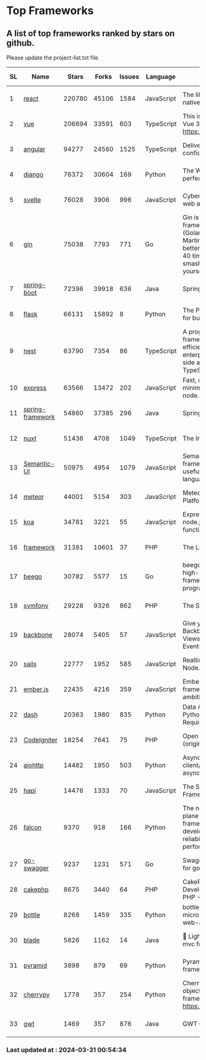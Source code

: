 # Top Frameworks
## A list of top frameworks ranked by stars on github.  
Please update the project-list.txt file.

| SL| Name  | Stars| Forks| Issues | Language | Description | Last Commit |
| --| ------| -----| ---- | ------ | -------- | ----------- | ----------- |
| 1 | [react](https://github.com/facebook/react) | 220780 | 45106 | 1584 | JavaScript | The library for web and native user interfaces. | 2024-03-30 22:32:20 |
| 2 | [vue](https://github.com/vuejs/vue) | 206694 | 33591 | 603 | TypeScript | This is the repo for Vue 2. For Vue 3, go to https://github.com/vuejs/core | 2023-12-31 13:23:55 |
| 3 | [angular](https://github.com/angular/angular) | 94277 | 24560 | 1525 | TypeScript | Deliver web apps with confidence 🚀 | 2024-03-30 17:52:44 |
| 4 | [django](https://github.com/django/django) | 76372 | 30604 | 169 | Python | The Web framework for perfectionists with deadlines. | 2024-03-30 13:15:03 |
| 5 | [svelte](https://github.com/sveltejs/svelte) | 76028 | 3906 | 996 | JavaScript | Cybernetically enhanced web apps | 2024-03-30 15:35:36 |
| 6 | [gin](https://github.com/gin-gonic/gin) | 75038 | 7793 | 771 | Go | Gin is a HTTP web framework written in Go (Golang). It features a Martini-like API with much better performance -- up to 40 times faster. If you need smashing performance, get yourself some Gin. | 2024-03-23 14:09:02 |
| 7 | [spring-boot](https://github.com/spring-projects/spring-boot) | 72396 | 39918 | 636 | Java | Spring Boot | 2024-03-29 19:26:37 |
| 8 | [flask](https://github.com/pallets/flask) | 66131 | 15892 | 8 | Python | The Python micro framework for building web applications. | 2024-02-12 20:50:45 |
| 9 | [nest](https://github.com/nestjs/nest) | 63790 | 7354 | 86 | TypeScript | A progressive Node.js framework for building efficient, scalable, and enterprise-grade server-side applications with TypeScript/JavaScript 🚀 | 2024-03-28 07:38:55 |
| 10 | [express](https://github.com/expressjs/express) | 63566 | 13472 | 202 | JavaScript | Fast, unopinionated, minimalist web framework for node. | 2024-03-27 14:57:44 |
| 11 | [spring-framework](https://github.com/spring-projects/spring-framework) | 54860 | 37385 | 296 | Java | Spring Framework | 2024-03-30 15:06:06 |
| 12 | [nuxt](https://github.com/nuxt/nuxt) | 51436 | 4708 | 1049 | TypeScript | The Intuitive Vue Framework. | 2024-03-30 20:48:13 |
| 13 | [Semantic-UI](https://github.com/Semantic-Org/Semantic-UI) | 50975 | 4954 | 1079 | JavaScript | Semantic is a UI component framework based around useful principles from natural language. | 2023-01-11 17:05:32 |
| 14 | [meteor](https://github.com/meteor/meteor) | 44001 | 5154 | 303 | JavaScript | Meteor, the JavaScript App Platform | 2024-03-28 13:04:53 |
| 15 | [koa](https://github.com/koajs/koa) | 34781 | 3221 | 55 | JavaScript | Expressive middleware for node.js using ES2017 async functions | 2024-03-30 01:13:23 |
| 16 | [framework](https://github.com/laravel/framework) | 31381 | 10601 | 37 | PHP | The Laravel Framework. | 2024-03-29 14:51:06 |
| 17 | [beego](https://github.com/beego/beego) | 30782 | 5577 | 15 | Go | beego is an open-source, high-performance web framework for the Go programming language. | 2024-03-12 15:40:09 |
| 18 | [symfony](https://github.com/symfony/symfony) | 29228 | 9326 | 862 | PHP | The Symfony PHP framework | 2024-03-28 22:31:42 |
| 19 | [backbone](https://github.com/jashkenas/backbone) | 28074 | 5405 | 57 | JavaScript | Give your JS App some Backbone with Models, Views, Collections, and Events | 2024-03-06 23:22:47 |
| 20 | [sails](https://github.com/balderdashy/sails) | 22777 | 1952 | 585 | JavaScript | Realtime MVC Framework for Node.js | 2024-03-15 15:42:52 |
| 21 | [ember.js](https://github.com/emberjs/ember.js) | 22435 | 4216 | 359 | JavaScript | Ember.js - A JavaScript framework for creating ambitious web applications | 2024-03-29 22:53:26 |
| 22 | [dash](https://github.com/plotly/dash) | 20363 | 1980 | 835 | Python | Data Apps & Dashboards for Python. No JavaScript Required. | 2024-03-29 18:15:02 |
| 23 | [CodeIgniter](https://github.com/bcit-ci/CodeIgniter) | 18254 | 7641 | 75 | PHP | Open Source PHP Framework (originally from EllisLab) | 2024-03-20 03:51:42 |
| 24 | [aiohttp](https://github.com/aio-libs/aiohttp) | 14482 | 1950 | 503 | Python | Asynchronous HTTP client/server framework for asyncio and Python | 2024-03-30 23:05:52 |
| 25 | [hapi](https://github.com/hapijs/hapi) | 14476 | 1333 | 70 | JavaScript | The Simple, Secure Framework Developers Trust | 2024-03-21 21:13:21 |
| 26 | [falcon](https://github.com/falconry/falcon) | 9370 | 918 | 166 | Python | The no-magic web data plane API and microservices framework for Python developers, with a focus on reliability, correctness, and performance at scale. | 2024-03-21 19:59:26 |
| 27 | [go-swagger](https://github.com/go-swagger/go-swagger) | 9237 | 1231 | 571 | Go | Swagger 2.0 implementation for go | 2024-03-30 08:39:37 |
| 28 | [cakephp](https://github.com/cakephp/cakephp) | 8675 | 3440 | 64 | PHP | CakePHP: The Rapid Development Framework for PHP - Official Repository | 2024-03-29 05:20:14 |
| 29 | [bottle](https://github.com/bottlepy/bottle) | 8268 | 1459 | 335 | Python | bottle.py is a fast and simple micro-framework for python web-applications. | 2024-01-03 22:31:48 |
| 30 | [blade](https://github.com/lets-blade/blade) | 5826 | 1162 | 14 | Java | :rocket: Lightning fast and elegant mvc framework for Java8 | 2023-06-16 05:18:49 |
| 31 | [pyramid](https://github.com/Pylons/pyramid) | 3898 | 879 | 69 | Python | Pyramid - A Python web framework | 2024-03-03 23:38:59 |
| 32 | [cherrypy](https://github.com/cherrypy/cherrypy) | 1778 | 357 | 254 | Python | CherryPy is a pythonic, object-oriented HTTP framework.      https://cherrypy.dev | 2024-02-25 03:28:13 |
| 33 | [gwt](https://github.com/gwtproject/gwt) | 1469 | 357 | 876 | Java | GWT Open Source Project | 2024-03-29 17:44:30 |

### Last updated at : 2024-03-31 00:54:34
